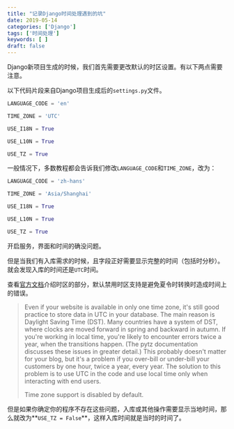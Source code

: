 ```yaml
---
title: "记录Django时间处理遇到的坑"
date: 2019-05-14
categories: ['Django']
tags: ['时间处理']
keywords: [ ]
draft: false
---
```


Django新项目生成的时候，我们首先需要更改默认的时区设置。有以下两点需要注意。

<!--more-->

以下代码片段来自Django项目生成后的`settings.py`文件。

```python
LANGUAGE_CODE = 'en'

TIME_ZONE = 'UTC'

USE_I18N = True

USE_L10N = True

USE_TZ = True
```

一般情况下，多数教程都会告诉我们修改`LANGUAGE_CODE`和`TIME_ZONE`，改为：

```python
LANGUAGE_CODE = 'zh-hans'

TIME_ZONE = 'Asia/Shanghai'

USE_I18N = True

USE_L10N = True

USE_TZ = True
```

开启服务，界面和时间的确没问题。

但是当我们有入库需求的时候，且字段正好需要显示完整的时间（包括时分秒）。就会发现入库的时间还是`UTC`时间。

查看[官方文档](https://docs.djangoproject.com/zh-hans/2.1/topics/i18n/timezones/)介绍时区的部分，默认禁用时区支持是避免夏令时转换时造成时间上的错误。

>Even if your website is available in only one time zone, it's still good practice to store data in UTC in your database. The main reason is Daylight Saving Time (DST). Many countries have a system of DST, where clocks are moved forward in spring and backward in autumn. If you're working in local time, you're likely to encounter errors twice a year, when the transitions happen. (The pytz documentation discusses these issues in greater detail.) This probably doesn't matter for your blog, but it's a problem if you over-bill or under-bill your customers by one hour, twice a year, every year. The solution to this problem is to use UTC in the code and use local time only when interacting with end users.
>
>Time zone support is disabled by default.

但是如果你确定你的程序不存在这些问题，入库或其他操作需要显示当地时间，那么就改为**`USE_TZ = False`**，这样入库时间就是当时的时间了。